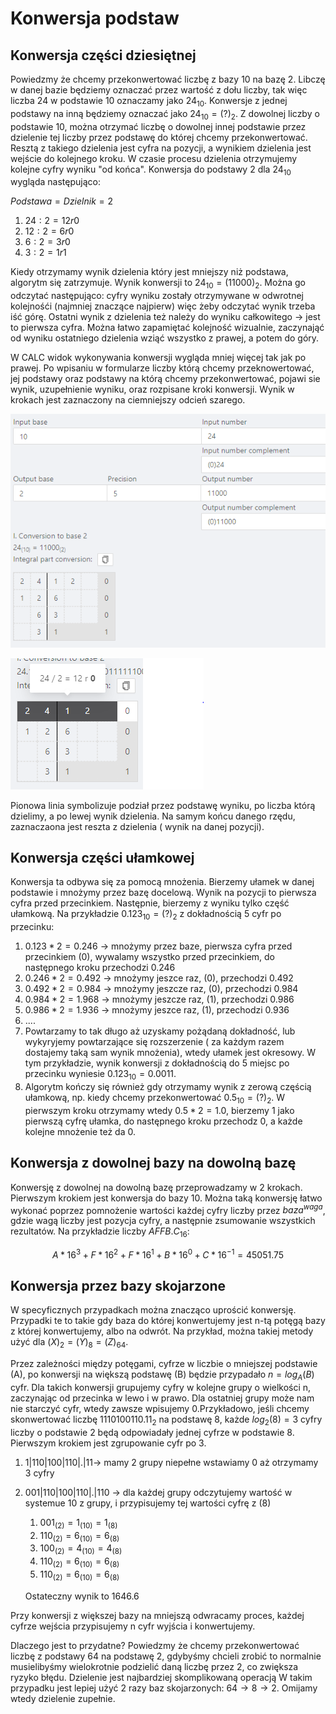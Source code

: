 # Konwersja podstaw

## Konwersja części dziesiętnej

Powiedzmy że chcemy przekonwertować liczbę z bazy 10 na bazę 2. Libczę w danej bazie będziemy oznaczać przez wartość z dołu liczby, tak więc liczba 24 w podstawie 10 oznaczamy jako $24_{10}$. Konwersje z jednej podstawy na inną będziemy oznaczać jako $24_{10}=(?)_{2}$.   Z dowolnej liczby o podstawie 10, można otrzymać liczbę o dowolnej innej podstawie przez dzielenie tej liczby przez podstawę do której chcemy przekonwertować. Resztą z takiego dzielenia jest cyfra na pozycji, a wynikiem dzielenia jest wejście do kolejnego kroku. W czasie procesu dzielenia otrzymujemy kolejne cyfry wyniku "od końca".  Konwersja do podstawy 2 dla $24_{10}$ wygląda następująco: 

$Podstawa = Dzielnik = 2$

1. $24 : 2 = 12 r 0$
2. $12 : 2 = 6 r 0$
3. $6 : 2 = 3 r 0$
4. $3 : 2 = 1 r 1$

Kiedy otrzymamy wynik dzielenia który jest mniejszy niż podstawa, algorytm się zatrzymuje.
Wynik konwersji to $24_{10}=(11000)_{2}$. Można go odczytać następująco: cyfry wyniku zostały otrzymywane w odwrotnej kolejnośći (najmniej znaczące najpierw) więc żeby odczytać wynik trzeba iść górę. Ostatni wynik z dzielenia też należy do wyniku całkowitego → jest to pierwsza cyfra. Można łatwo zapamiętać kolejność wizualnie, zaczynająć od wyniku ostatniego dzielenia wziąć wszystko z prawej, a potem do góry.

W CALC widok wykonywania konwersji wygląda mniej więcej tak jak po prawej. Po wpisaniu w formularze liczby którą chcemy przeknowertować, jej podstawy oraz podstawy na którą chcemy przekonwertować, pojawi sie wynik, uzupełnienie wyniku, oraz rozpisane kroki konwersji. Wynik w krokach jest zaznaczony na ciemniejszy odcień szarego. 

![baseconversion.png](baseconversion.png)

![conv3.png](conv3.png)

Pionowa linia symbolizuje podział przez podstawę wyniku, po liczba którą dzielimy, a po lewej wynik dzielenia. Na samym końcu danego rzędu, zaznaczaona jest reszta z dzielenia ( wynik na danej pozycji).

## Konwersja części ułamkowej

Konwersja ta odbywa się za pomocą mnożenia. Bierzemy ułamek w danej podstawie i mnożymy przez bazę docelową. Wynik na pozycji to pierwsza cyfra przed przecinkiem. Następnie, bierzemy z wyniku tylko część ułamkową. Na przykładzie $0.123_{10} = (?)_{2}$ z dokładnością 5 cyfr po przecinku:

1. $0.123 * 2=0.246$ → mnożymy przez baze, pierwsza cyfra przed przecinkiem (0), wywalamy wszystko przed przecinkiem, do następnego kroku przechodzi 0.246
2. $0.246 * 2 = 0.492$ → mnożymy jeszce raz, (0), przechodzi 0.492
3. $0.492 * 2 = 0.984$ → mnożymy jeszcze raz, (0), przechodzi 0.984
4. $0.984 * 2 = 1.968$ → mnożymy jeszcze raz, (1), przechodzi 0.986
5. $0.986 * 2 = 1.936$ → mnożymy jeszce raz, (1), przechodzi 0.936
6. ....
7. Powtarzamy to tak długo aż uzyskamy pożądaną dokładność, lub wykyryjemy powtarzające się rozszerzenie ( za każdym razem dostajemy taką sam wynik mnożenia), wtedy ułamek jest okresowy. W tym przykładzie, wynik konwersji z dokładnością do 5 miejsc po przecinku wyniesie $0.123_{10}=0.0011$.
8. Algorytm kończy się również gdy otrzymamy wynik z zerową częścią ułamkową, np. kiedy chcemy przekonwertować $0.5_{10} = (?)_{2}$. W pierwszym kroku otrzymamy wtedy $0.5 * 2 = 1.0$, bierzemy 1 jako pierwszą cyfrę ułamka, do następnego kroku przechodz 0, a każde kolejne mnożenie też da 0.

## Konwersja z dowolnej bazy na dowolną bazę

Konwersję z dowolnej na dowolną bazę przeprowadzamy w 2 krokach. Pierwszym krokiem jest konwersja do bazy 10. Można taką konwersję łatwo wykonać poprzez pomnożenie wartości każdej cyfry liczby przez $baza^{waga}$, gdzie wagą liczby jest pozycja cyfry, a następnie zsumowanie wszystkich rezultatów. Na przykładzie liczby $AFFB.C_{16}$:

$$A * 16^3 + F*16^2 + F*16^1 + B*16^0 + C * 16^{-1} = 45051.75
$$

## Konwersja przez bazy skojarzone

W specyficznych przypadkach można znacząco uprościć konwersję. Przypadki te to takie gdy baza do której konwertujemy jest n-tą potęgą bazy z której konwertujemy, albo na odwrót. Na przykład, można takiej metody użyć dla $(X)_{2} = (Y)_{8} = (Z)_{64}$.

Przez zależności między potęgami, cyfrze w liczbie o mniejszej podstawie (A), po konwersji na większą podstawę (B) będzie przypadało $n = log_A(B)$ cyfr. Dla takich konwersji grupujemy cyfry w kolejne grupy o wielkości n, zaczynając od przecinka w lewo i w prawo. Dla ostatniej grupy może nam nie starczyć cyfr, wtedy zawsze wpisujemy 0.Przykładowo, jeśli chcemy skonwertować liczbę $1110100110.11_{2}$ na podstawę 8, każde $log_2(8) = 3$ cyfry liczby o podstawie 2 będą odpowiadały jednej cyfrze w podstawie 8. Pierwszym krokiem jest zgrupowanie cyfr po 3.

1. $1|110|100|110|.|11$→ mamy 2 grupy niepełne wstawiamy 0 aż otrzymamy 3 cyfry
2. $001|110|100|110|.|110$ → dla każdej grupy odczytujemy wartość w systemue 10 z grupy, i przypisujemy tej wartości cyfrę z (8) 
    1. $001_{(2)} = 1_{(10)} = 1_{(8)}$
    2. $110_{(2)} = 6_{(10)} = 6_{(8)}$
    3. $100_{(2)} = 4_{(10)} = 4_{(8)}$
    4. $110_{(2)} = 6_{(10)} = 6_{(8)}$
    5. $110_{(2)} = 6_{(10)} = 6_{(8)}$

    Ostateczny wynik to 1646.6

Przy konwersji z większej bazy na mniejszą odwracamy proces, każdej cyfrze wejścia przypisujemy n cyfr wyjścia i konwertujemy.

Dlaczego jest to przydatne? Powiedzmy że chcemy przekonwertować liczbę z podstawy 64 na podstawę 2, gdybyśmy chcieli zrobić to normalnie musielibyśmy wielokrotnie podzielić daną liczbę przez 2, co zwiększa ryzyko błędu. Dzielenie jest najbardziej skomplikowaną operacją W takim przypadku jest lepiej użyć 2 razy baz skojarzonych: $64 \rightarrow 8 \rightarrow 2$. Omijamy wtedy dzielenie zupełnie.
